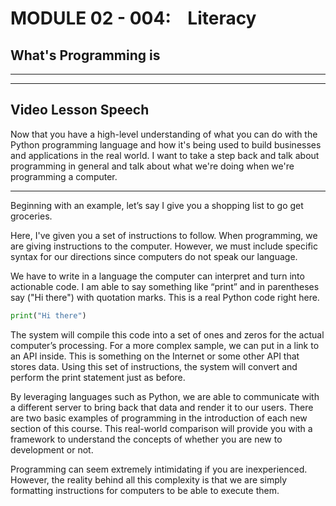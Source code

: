 # MODULE 02 - 004:    Literacy

## What's Programming is

---

---

## Video Lesson Speech

Now that you have a high-level understanding of what you can do with the
 Python programming language and how it's being used to build businesses
 and applications in the real world. I want to take a step back and talk
 about programming in general and talk about what we're doing when we're
 programming a computer.

---

Beginning with an example, let’s say I give you a shopping list to go get groceries.

Here, I've given you a set of instructions to follow. When programming, we are giving instructions to the computer. However, we must include specific syntax for our directions since computers do not speak our language. 

We have to write in a language the computer can interpret and turn into actionable code. I am able to say something like “print” and in parentheses say ("Hi there") with quotation marks. This is a real Python code right here. 

```python
print("Hi there")
```

The system will compile this code into a set of ones and zeros for the actual computer’s processing. For a more complex sample, we can put in a link to an API inside. This is something on the Internet or some other API that stores data. Using this set of instructions, the system will convert and perform the print statement just as before. 

By leveraging languages such as Python, we are able to communicate with a different server to bring back that data and render it to our users. There are two basic examples of programming in the introduction of each new section of this course. This real-world comparison will provide you with a framework to understand the concepts of whether you are new to development or not. 

Programming can seem extremely intimidating if you are inexperienced. However, the reality behind all this complexity is that we are simply formatting instructions for computers to be able to execute them. 

